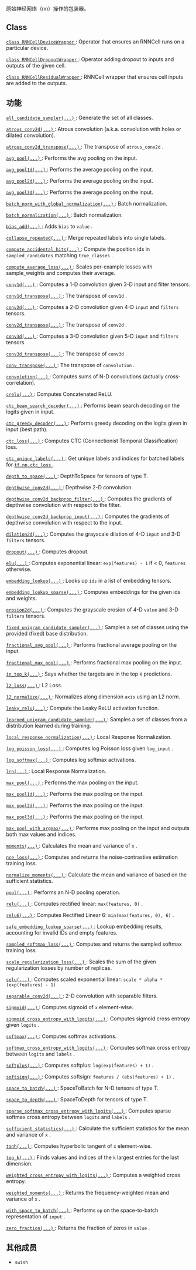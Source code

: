 原始神经网络（nn）操作的包装器。

## Class 
[ `class RNNCellDeviceWrapper` ](https://tensorflow.google.cn/api_docs/python/tf/nn/RNNCellDeviceWrapper): Operator that ensures an RNNCell runs on a particular device.

[ `class RNNCellDropoutWrapper` ](https://tensorflow.google.cn/api_docs/python/tf/nn/RNNCellDropoutWrapper): Operator adding dropout to inputs and outputs of the given cell.

[ `class RNNCellResidualWrapper` ](https://tensorflow.google.cn/api_docs/python/tf/nn/RNNCellResidualWrapper): RNNCell wrapper that ensures cell inputs are added to the outputs.

## 功能
[ `all_candidate_sampler(...)` ](https://tensorflow.google.cn/api_docs/python/tf/random/all_candidate_sampler): Generate the set of all classes.

[ `atrous_conv2d(...)` ](https://tensorflow.google.cn/api_docs/python/tf/nn/atrous_conv2d): Atrous convolution (a.k.a. convolution with holes or dilated convolution).

[ `atrous_conv2d_transpose(...)` ](https://tensorflow.google.cn/api_docs/python/tf/nn/atrous_conv2d_transpose): The transpose of  `atrous_conv2d` .

[ `avg_pool(...)` ](https://tensorflow.google.cn/api_docs/python/tf/nn/avg_pool): Performs the avg pooling on the input.

[ `avg_pool1d(...)` ](https://tensorflow.google.cn/api_docs/python/tf/nn/avg_pool1d): Performs the average pooling on the input.

[ `avg_pool2d(...)` ](https://tensorflow.google.cn/api_docs/python/tf/nn/avg_pool2d): Performs the average pooling on the input.

[ `avg_pool3d(...)` ](https://tensorflow.google.cn/api_docs/python/tf/nn/avg_pool3d): Performs the average pooling on the input.

[ `batch_norm_with_global_normalization(...)` ](https://tensorflow.google.cn/api_docs/python/tf/nn/batch_norm_with_global_normalization): Batch normalization.

[ `batch_normalization(...)` ](https://tensorflow.google.cn/api_docs/python/tf/nn/batch_normalization): Batch normalization.

[ `bias_add(...)` ](https://tensorflow.google.cn/api_docs/python/tf/nn/bias_add): Adds  `bias`  to  `value` .

[ `collapse_repeated(...)` ](https://tensorflow.google.cn/api_docs/python/tf/nn/collapse_repeated): Merge repeated labels into single labels.

[ `compute_accidental_hits(...)` ](https://tensorflow.google.cn/api_docs/python/tf/nn/compute_accidental_hits): Compute the position ids in  `sampled_candidates`  matching  `true_classes` .

[ `compute_average_loss(...)` ](https://tensorflow.google.cn/api_docs/python/tf/nn/compute_average_loss): Scales per-example losses with sample_weights and computes their average.

[ `conv1d(...)` ](https://tensorflow.google.cn/api_docs/python/tf/nn/conv1d): Computes a 1-D convolution given 3-D input and filter tensors.

[ `conv1d_transpose(...)` ](https://tensorflow.google.cn/api_docs/python/tf/nn/conv1d_transpose): The transpose of  `conv1d` .

[ `conv2d(...)` ](https://tensorflow.google.cn/api_docs/python/tf/nn/conv2d): Computes a 2-D convolution given 4-D  `input`  and  `filters`  tensors.

[ `conv2d_transpose(...)` ](https://tensorflow.google.cn/api_docs/python/tf/nn/conv2d_transpose): The transpose of  `conv2d` .

[ `conv3d(...)` ](https://tensorflow.google.cn/api_docs/python/tf/nn/conv3d): Computes a 3-D convolution given 5-D  `input`  and  `filters`  tensors.

[ `conv3d_transpose(...)` ](https://tensorflow.google.cn/api_docs/python/tf/nn/conv3d_transpose): The transpose of  `conv3d` .

[ `conv_transpose(...)` ](https://tensorflow.google.cn/api_docs/python/tf/nn/conv_transpose): The transpose of  `convolution` .

[ `convolution(...)` ](https://tensorflow.google.cn/api_docs/python/tf/nn/convolution): Computes sums of N-D convolutions (actually cross-correlation).

[ `crelu(...)` ](https://tensorflow.google.cn/api_docs/python/tf/nn/crelu): Computes Concatenated ReLU.

[ `ctc_beam_search_decoder(...)` ](https://tensorflow.google.cn/api_docs/python/tf/nn/ctc_beam_search_decoder): Performs beam search decoding on the logits given in input.

[ `ctc_greedy_decoder(...)` ](https://tensorflow.google.cn/api_docs/python/tf/nn/ctc_greedy_decoder): Performs greedy decoding on the logits given in input (best path).

[ `ctc_loss(...)` ](https://tensorflow.google.cn/api_docs/python/tf/nn/ctc_loss): Computes CTC (Connectionist Temporal Classification) loss.

[ `ctc_unique_labels(...)` ](https://tensorflow.google.cn/api_docs/python/tf/nn/ctc_unique_labels): Get unique labels and indices for batched labels for [ `tf.nn.ctc_loss` ](https://tensorflow.google.cn/api_docs/python/tf/nn/ctc_loss).

[ `depth_to_space(...)` ](https://tensorflow.google.cn/api_docs/python/tf/nn/depth_to_space): DepthToSpace for tensors of type T.

[ `depthwise_conv2d(...)` ](https://tensorflow.google.cn/api_docs/python/tf/nn/depthwise_conv2d): Depthwise 2-D convolution.

[ `depthwise_conv2d_backprop_filter(...)` ](https://tensorflow.google.cn/api_docs/python/tf/nn/depthwise_conv2d_backprop_filter): Computes the gradients of depthwise convolution with respect to the filter.

[ `depthwise_conv2d_backprop_input(...)` ](https://tensorflow.google.cn/api_docs/python/tf/nn/depthwise_conv2d_backprop_input): Computes the gradients of depthwise convolution with respect to the input.

[ `dilation2d(...)` ](https://tensorflow.google.cn/api_docs/python/tf/nn/dilation2d): Computes the grayscale dilation of 4-D  `input`  and 3-D  `filters`  tensors.

[ `dropout(...)` ](https://tensorflow.google.cn/api_docs/python/tf/nn/dropout): Computes dropout.

[ `elu(...)` ](https://tensorflow.google.cn/api_docs/python/tf/nn/elu): Computes exponential linear:  `exp(features) - 1`  if < 0,  `features`  otherwise.

[ `embedding_lookup(...)` ](https://tensorflow.google.cn/api_docs/python/tf/nn/embedding_lookup): Looks up  `ids`  in a list of embedding tensors.

[ `embedding_lookup_sparse(...)` ](https://tensorflow.google.cn/api_docs/python/tf/nn/embedding_lookup_sparse): Computes embeddings for the given ids and weights.

[ `erosion2d(...)` ](https://tensorflow.google.cn/api_docs/python/tf/nn/erosion2d): Computes the grayscale erosion of 4-D  `value`  and 3-D  `filters`  tensors.

[ `fixed_unigram_candidate_sampler(...)` ](https://tensorflow.google.cn/api_docs/python/tf/random/fixed_unigram_candidate_sampler): Samples a set of classes using the provided (fixed) base distribution.

[ `fractional_avg_pool(...)` ](https://tensorflow.google.cn/api_docs/python/tf/nn/fractional_avg_pool): Performs fractional average pooling on the input.

[ `fractional_max_pool(...)` ](https://tensorflow.google.cn/api_docs/python/tf/nn/fractional_max_pool): Performs fractional max pooling on the input.

[ `in_top_k(...)` ](https://tensorflow.google.cn/api_docs/python/tf/math/in_top_k): Says whether the targets are in the top  `K`  predictions.

[ `l2_loss(...)` ](https://tensorflow.google.cn/api_docs/python/tf/nn/l2_loss): L2 Loss.

[ `l2_normalize(...)` ](https://tensorflow.google.cn/api_docs/python/tf/math/l2_normalize): Normalizes along dimension  `axis`  using an L2 norm.

[ `leaky_relu(...)` ](https://tensorflow.google.cn/api_docs/python/tf/nn/leaky_relu): Compute the Leaky ReLU activation function.

[ `learned_unigram_candidate_sampler(...)` ](https://tensorflow.google.cn/api_docs/python/tf/random/learned_unigram_candidate_sampler): Samples a set of classes from a distribution learned during training.

[ `local_response_normalization(...)` ](https://tensorflow.google.cn/api_docs/python/tf/nn/local_response_normalization): Local Response Normalization.

[ `log_poisson_loss(...)` ](https://tensorflow.google.cn/api_docs/python/tf/nn/log_poisson_loss): Computes log Poisson loss given  `log_input` .

[ `log_softmax(...)` ](https://tensorflow.google.cn/api_docs/python/tf/nn/log_softmax): Computes log softmax activations.

[ `lrn(...)` ](https://tensorflow.google.cn/api_docs/python/tf/nn/local_response_normalization): Local Response Normalization.

[ `max_pool(...)` ](https://tensorflow.google.cn/api_docs/python/tf/nn/max_pool): Performs the max pooling on the input.

[ `max_pool1d(...)` ](https://tensorflow.google.cn/api_docs/python/tf/nn/max_pool1d): Performs the max pooling on the input.

[ `max_pool2d(...)` ](https://tensorflow.google.cn/api_docs/python/tf/nn/max_pool2d): Performs the max pooling on the input.

[ `max_pool3d(...)` ](https://tensorflow.google.cn/api_docs/python/tf/nn/max_pool3d): Performs the max pooling on the input.

[ `max_pool_with_argmax(...)` ](https://tensorflow.google.cn/api_docs/python/tf/nn/max_pool_with_argmax): Performs max pooling on the input and outputs both max values and indices.

[ `moments(...)` ](https://tensorflow.google.cn/api_docs/python/tf/nn/moments): Calculates the mean and variance of  `x` .

[ `nce_loss(...)` ](https://tensorflow.google.cn/api_docs/python/tf/nn/nce_loss): Computes and returns the noise-contrastive estimation training loss.

[ `normalize_moments(...)` ](https://tensorflow.google.cn/api_docs/python/tf/nn/normalize_moments): Calculate the mean and variance of based on the sufficient statistics.

[ `pool(...)` ](https://tensorflow.google.cn/api_docs/python/tf/nn/pool): Performs an N-D pooling operation.

[ `relu(...)` ](https://tensorflow.google.cn/api_docs/python/tf/nn/relu): Computes rectified linear:  `max(features, 0)` .

[ `relu6(...)` ](https://tensorflow.google.cn/api_docs/python/tf/nn/relu6): Computes Rectified Linear 6:  `min(max(features, 0), 6)` .

[ `safe_embedding_lookup_sparse(...)` ](https://tensorflow.google.cn/api_docs/python/tf/nn/safe_embedding_lookup_sparse): Lookup embedding results, accounting for invalid IDs and empty features.

[ `sampled_softmax_loss(...)` ](https://tensorflow.google.cn/api_docs/python/tf/nn/sampled_softmax_loss): Computes and returns the sampled softmax training loss.

[ `scale_regularization_loss(...)` ](https://tensorflow.google.cn/api_docs/python/tf/nn/scale_regularization_loss): Scales the sum of the given regularization losses by number of replicas.

[ `selu(...)` ](https://tensorflow.google.cn/api_docs/python/tf/nn/selu): Computes scaled exponential linear:  `scale * alpha * (exp(features) - 1)` 

[ `separable_conv2d(...)` ](https://tensorflow.google.cn/api_docs/python/tf/nn/separable_conv2d): 2-D convolution with separable filters.

[ `sigmoid(...)` ](https://tensorflow.google.cn/api_docs/python/tf/math/sigmoid): Computes sigmoid of  `x`  element-wise.

[ `sigmoid_cross_entropy_with_logits(...)` ](https://tensorflow.google.cn/api_docs/python/tf/nn/sigmoid_cross_entropy_with_logits): Computes sigmoid cross entropy given  `logits` .

[ `softmax(...)` ](https://tensorflow.google.cn/api_docs/python/tf/nn/softmax): Computes softmax activations.

[ `softmax_cross_entropy_with_logits(...)` ](https://tensorflow.google.cn/api_docs/python/tf/nn/softmax_cross_entropy_with_logits): Computes softmax cross entropy between  `logits`  and  `labels` .

[ `softplus(...)` ](https://tensorflow.google.cn/api_docs/python/tf/math/softplus): Computes softplus:  `log(exp(features) + 1)` .

[ `softsign(...)` ](https://tensorflow.google.cn/api_docs/python/tf/nn/softsign): Computes softsign:  `features / (abs(features) + 1)` .

[ `space_to_batch(...)` ](https://tensorflow.google.cn/api_docs/python/tf/space_to_batch): SpaceToBatch for N-D tensors of type T.

[ `space_to_depth(...)` ](https://tensorflow.google.cn/api_docs/python/tf/nn/space_to_depth): SpaceToDepth for tensors of type T.

[ `sparse_softmax_cross_entropy_with_logits(...)` ](https://tensorflow.google.cn/api_docs/python/tf/nn/sparse_softmax_cross_entropy_with_logits): Computes sparse softmax cross entropy between  `logits`  and  `labels` .

[ `sufficient_statistics(...)` ](https://tensorflow.google.cn/api_docs/python/tf/nn/sufficient_statistics): Calculate the sufficient statistics for the mean and variance of  `x` .

[ `tanh(...)` ](https://tensorflow.google.cn/api_docs/python/tf/math/tanh): Computes hyperbolic tangent of  `x`  element-wise.

[ `top_k(...)` ](https://tensorflow.google.cn/api_docs/python/tf/math/top_k): Finds values and indices of the  `k`  largest entries for the last dimension.

[ `weighted_cross_entropy_with_logits(...)` ](https://tensorflow.google.cn/api_docs/python/tf/nn/weighted_cross_entropy_with_logits): Computes a weighted cross entropy.

[ `weighted_moments(...)` ](https://tensorflow.google.cn/api_docs/python/tf/nn/weighted_moments): Returns the frequency-weighted mean and variance of  `x` .

[ `with_space_to_batch(...)` ](https://tensorflow.google.cn/api_docs/python/tf/nn/with_space_to_batch): Performs  `op`  on the space-to-batch representation of  `input` .

[ `zero_fraction(...)` ](https://tensorflow.google.cn/api_docs/python/tf/math/zero_fraction): Returns the fraction of zeros in  `value` .

## 其他成员
-  `swish`  []()

